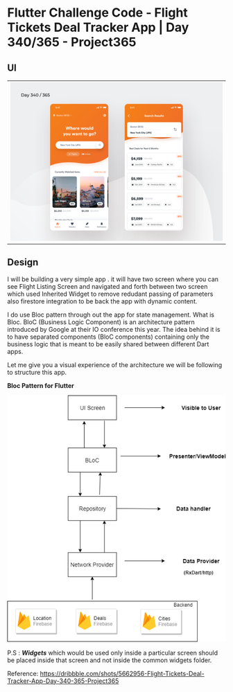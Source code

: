 # Flutter Challenge Code - Flight Tickets Deal Tracker App | Day 340/365 - Project365 

## UI

<table style={border:"none"}><tr><td><img src="https://github.com/roninprogrammer/flightapp/blob/master/assets/img/design.png" alt="Home Screen(default)"/></td></tr></table>

## Design 
I will be building a very simple app . it will have two screen where you can see Flight Listing Screen and navigated and forth between two screen which used Inherited Widget to remove redudant passing of parameters also firestore integration to be back the app with dynamic content. 

I do use Bloc pattern through out the app for state management. What is Bloc. BloC (Business Logic Component) is an architecture pattern introduced by Google at their IO conference this year. The idea behind it is to have separated components (BloC components) containing only the business logic that is meant to be easily shared between different Dart apps.

Let me give you a visual experience of the architecture we will be following to structure this app.

<b> Bloc Pattern for Flutter </b>

<p align="center"><img src="https://github.com/roninprogrammer/flightapp/blob/master/assets/img/bloc.png"></p>


P.S : <b><i>Widgets</b></i> which would be used only inside a particular screen should be placed inside that screen and not inside the common widgets folder.

Reference: https://dribbble.com/shots/5662956-Flight-Tickets-Deal-Tracker-App-Day-340-365-Project365

